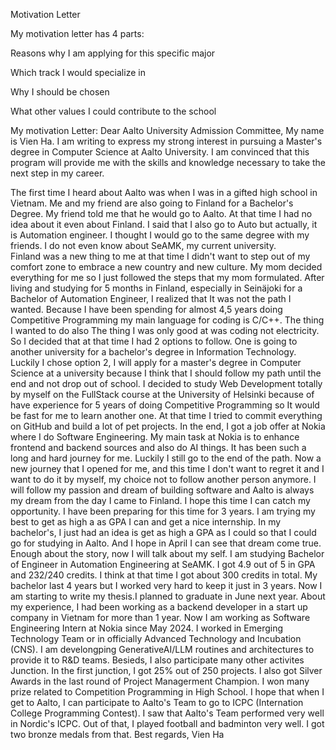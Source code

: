 Motivation Letter

My motivation letter has 4 parts:

Reasons why I am applying for this specific major

Which track I would specialize in

Why I should be chosen

What other values I could contribute to the school

My motivation Letter:
Dear Aalto University Admission Committee,
My name is Vien Ha. I am writing to express my strong interest in pursuing a Master's degree in Computer Science at Aalto University. I am convinced that this program will provide me with the skills and knowledge 
necessary to take the next step in my career.

The first time I heard about Aalto was when I was in a gifted high school in Vietnam. Me and my friend are also going to Finland for a Bachelor's Degree. My friend told me that he would go to Aalto. At that time I had no 
idea about it even about Finland. I said that I also go to Auto but actually, it is Automation engineer. I thought I would go to the same degree with my friends. I do not even know about SeAMK, my current university.  
Finland was a new thing to me at that time I didn't want to step out of my comfort zone to embrace a new country and new culture. My mom decided everything for me so I just followed the steps that my mom formulated. 
After living and studying for 5 months in Finland, especially in Seinäjoki for a Bachelor of Automation Engineer, I realized that It was not the path I wanted. Because I have been spending for almost 4,5 years doing 
Competitive Programming my main language for coding is C/C++. The thing I wanted to do also The thing I was only good at was coding not electricity. So I decided that at that time I had 2 options to follow. One is going 
to another university for a bachelor's degree in Information Technology.
Luckily I chose option 2, I will apply for a master's degree in Computer Science at a university because I think that I should follow my path until the end and not drop out of school. I decided to study Web Development 
totally by myself on the FullStack course at the University of Helsinki because of have experience for 5 years of doing Competitive Programming so It would be fast for me to learn another one. At that time I tried to 
commit everything on GitHub and build a lot of pet projects. In the end, I got a job offer at Nokia where I do Software Engineering. My main task at Nokia is to enhance frontend and backend sources and also do AI things. 
It has been such a long and hard journey for me. Luckily I still go to the end of the path. Now a new journey that I opened for me, and this time I don't want to regret it and I want to do it by myself, my choice not to 
follow another person anymore. I will follow my passion and dream of building software and Aalto is always my dream from the day I came to Finland. I hope this time I can catch my opportunity. I have been preparing for 
this time for 3 years. I am trying my best to get as high a as GPA I can and get a nice internship. In my bachelor's, I just had an idea is get as high a GPA as I could so that I could go for studying in Aalto. And I 
hope in April I can see that dream come true. 
Enough about the story, now I will talk about my self. I am studying Bachelor of Engineer in Automation Engineering at SeAMK. I got 4.9 out of 5 in GPA and 232/240 credits. I think at that time I got about 300 credits in 
total. My bachelor last 4 years but I worked very hard to keep it just in 3 years. Now I am starting to write my thesis.I planned to graduate in June next year. About my experience, I had been working as a backend 
developer in a start up company in Vietnam for more than 1 year. Now I am working as Software Engineering Intern at Nokia since May 2024. I worked in Emerging Technology Team or in officially Advanced Technology and 
Incubation (CNS). I am develongping GenerativeAI/LLM routines and architectures to provide it to R&D teams. Besieds, I also participate many other activites Junction. In the first junction, I got 25% out of 250 projects. 
I also got Silver Awards in the last round of Project Managerment Champion. I won many prize related to Competition Programming in High School. I hope that when I get to Aalto, I can participate to Aalto's Team to go to 
ICPC (Internation College Programming Contest). I saw that Aalto's Team performed very well in Nordic's ICPC. Out of that, I played football and badminton very well. I got two bronze medals from that. 
Best regards,
Vien Ha


